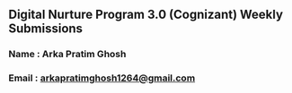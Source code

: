 ## Digital Nurture Program 3.0 (Cognizant) Weekly Submissions

### Name : Arka Pratim Ghosh
### Email : arkapratimghosh1264@gmail.com
